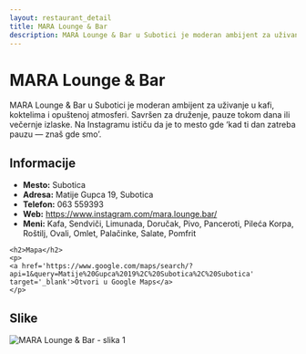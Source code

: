 ```yaml
---
layout: restaurant_detail
title: MARA Lounge & Bar
description: MARA Lounge & Bar u Subotici je moderan ambijent za uživanje u kafi, koktelima i opuštenoj atmosferi. Savršen za druženje, pauze tokom dana ili večernje izlaske. Na Instagramu ističu da je to mesto gde ‘kad ti dan zatreba pauzu — znaš gde smo’.
---
```


# MARA Lounge & Bar
<p class="description">MARA Lounge & Bar u Subotici je moderan ambijent za uživanje u kafi, koktelima i opuštenoj atmosferi. Savršen za druženje, pauze tokom dana ili večernje izlaske. Na Instagramu ističu da je to mesto gde ‘kad ti dan zatreba pauzu — znaš gde smo’.</p>

<div class="left-column text-content">
    <h2>Informacije</h2>
    <ul>
        <li><strong>Mesto:</strong> Subotica</li>
        <li><strong>Adresa:</strong> Matije Gupca 19, Subotica</li>
        <li><strong>Telefon:</strong> 063 559393</li>
        <li><strong>Web:</strong> <a href='https://www.instagram.com/mara.lounge.bar/' target='_blank'>https://www.instagram.com/mara.lounge.bar/</a></li>
        <li><strong>Meni:</strong> Kafa, Sendviči, Limunada, Doručak, Pivo, Panceroti, Pileća Korpa, Roštilj, Ovali, Omlet, Palačinke, Salate, Pomfrit</li>
    </ul>

    <h2>Mapa</h2>
    <p>
    <a href='https://www.google.com/maps/search/?api=1&query=Matije%20Gupca%2019%2C%20Subotica%2C%20Subotica' target='_blank'>Otvori u Google Maps</a>
    </p>
</div>

<div class="right-column">
    <h2>Slike</h2>
    <div class="images-grid">
<img src='https://www.subotica.com/files/_thumb/645x430/news/5/5/3/51553/51553-suboticacom-24apr2025-subotica-5200015.jpg' alt='MARA Lounge & Bar - slika 1'>
    </div>
</div>